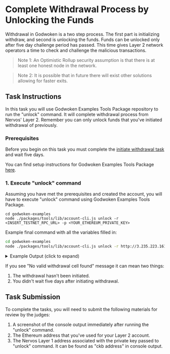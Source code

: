 # Complete Withdrawal Process by Unlocking the Funds

Withdrawal in Godwoken is a two step process. The first part is initializing withdraw, and second is unlocking the funds. Funds can be unlocked only after five day challenge period has passed. This time gives Layer 2 network operators a time to check and challenge the malicious transactions.

> Note 1: An Optimistic Rollup security assumption is that there is at least one honest node in the network.

> Note 2: It is possible that in future there will exist other solutions allowing for faster exits.

## Task Instructions

In this task you will use Godwoken Examples Tools Package repository to run the "unlock" command. It will complete withdrawal process from Nervos' Layer 2. Remember you can only unlock funds that you've initiated withdrawal of previously.

### Prerequisites

Before you begin on this task you must complete the [initiate withdrawal task](https://github.com/Kuzirashi/gw-gitcoin-instruction/tree/master/src/tasks/9.withdraw.md) and wait five days.

You can find setup instructions for Godwoken Examples Tools Package [here](https://github.com/Kuzirashi/gw-gitcoin-instruction/blob/master/src/component-tutorials/3.setup.and.use.account.cli.md#setup-the-godwoken-examples-tools-package).

### 1. Execute "unlock" command

Assuming you have met the prerequisites and created the account, you will have to execute "unlock" command using Godwoken Examples Tools Package.

```
cd godwoken-examples
node ./packages/tools/lib/account-cli.js unlock -r <INSERT_TESTNET_RPC_URL> -p <YOUR_ETHEREUM_PRIVATE_KEY>
```

Example final command with all the variables filled in:

```sh
cd godwoken-examples
node ./packages/tools/lib/account-cli.js unlock -r http://3.235.223.161:18114 -p 0x79682c20bbcaf7fcf18eb0c69b133c872227ceb88971090e7f2242c80cd54d18
```

<details>
<summary>Example Output (click to expand)</summary>
  
```txt
LUMOS_CONFIG_NAME: AGGRON4
current indexer data path: ./indexer-data-path/0x10639e0895502b5688a6be8cf69460d76541bfa4821629d86d62ba0aae3f9606
Indexer is syncing. Please wait.
Syncing 99.92% completed.
...
Syncing 99.99% completed.
Indexer synchronized.
rollup_type_hash: 0x4cc2e6526204ae6a2e8fcf12f7ad472f41a1606d5b9624beebd215d780809f6a
ckb address: ckt1qyq9u5vzgtklnqrr6cevra7w2utrsxmjgefs72sfju
last_finalized_block_number 0n
[ERROR]: No valid withdrawal cell found
```

</details>

If you see "No valid withdrawal cell found" message it can mean two things:
1. The withdrawal hasn't been initiated.
2. You didn't wait five days after initiating withdrawal.

## Task Submission

To complete the tasks, you will need to submit the following materials for review by the judges:

1. A screenshot of the console output immediately after running the "unlock" command.
2. The Ethereum address that you've used for your Layer 2 account.
3. The Nervos Layer 1 address associated with the private key passed to "unlock" command. It can be found as "ckb address" in console output.